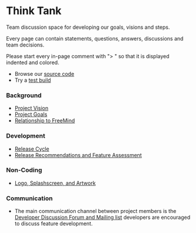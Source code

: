 # Think Tank

Team discussion space for developing our goals, visions and steps. 

Every page can contain statements, questions, answers, discussions and team decisions.<br> 

Please start every in-page comment with "&gt; " so that it is displayed indented and colored. 

* Browse our [source code](https://github.com/freeplane/freeplane)
* Try a [test build](http://www.freeplane.org/testversion/)

### Background

* [Project Vision](Visions.md) 
* [Project Goals](Goals.md) 
* [Relationship to FreeMind](/docs/#/user-documentation/Relationship_to_FreeMind ':ignore')

### Development

* [Release Cycle](Release_cycle.md) 
* [Release Recommendations and Feature Assessment](Release_Recommendations_and_Feature_Assessment.md)

### Non-Coding

* [Logo, Splashscreen, and Artwork](Logo_and_splashscreen.md)

### Communication

* The main communication channel between project members is the [Developer Discussion Forum and Mailing list](http://freeplane-developer.996965.n3.nabble.com/) developers are encouraged to discuss feature development.

<!-- ({Category:History}) -->

